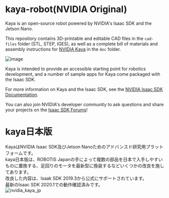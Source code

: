 # kaya-robot(NVIDIA Original)

Kaya is an open-source robot powered by NVIDIA's Isaac SDK and the Jetson Nano. 

This repository contains 3D-printable and editable CAD files in the `cad-files` folder (STL, STEP, IGES), as well as a complete bill of materials and assembly instructions for [NVIDIA Kaya](doc/assemble_kaya.md) in the `doc` folder.

![image](doc/images/kaya_robot.jpg)

Kaya is intended to provide an accessible starting point for robotics development, and a number of sample apps for Kaya come packaged with the Isaac SDK.

For more information on Kaya and the Isaac SDK, see the [NVIDIA Isaac SDK Documentation](https://docs.nvidia.com/isaac/isaac/doc/index.html).

You can also join NVIDIA's developer community to ask questions and share your projects on the [Isaac SDK Forums](https://devtalk.nvidia.com/default/board/375/sdk/)!

# kaya日本版
KayaはNVIDIA Isaac SDK及びJetson Nanoためのアドバンスド研究用プラットフォームです。<br>
kaya日本版は、ROBOTIS Japanの手によって複数の部品を日本で入手しやすいものに置換する、足回りのモータを最新型に換装するなどいくつかの改良を施してあります。<br>
改良した内容は、Isaak SDK 2019.3から公式にサポートされています。<br>
最新のIsaac SDK 2020.1での動作確認済みです。<br>
![nvidia_kaya_jp](https://e-shop.robotis.co.jp/uploads/Items/JP5-0013-000_Kaya_Japan_V1.jpg)
